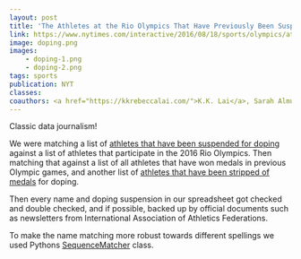 ```yaml
---
layout: post
title: 'The Athletes at the Rio Olympics That Have Previously Been Suspended for Doping'
link: https://www.nytimes.com/interactive/2016/08/18/sports/olympics/athletes-at-the-rio-olympics-who-were-previously-suspended-for-doping-.html
image: doping.png
images:
    - doping-1.png
    - doping-2.png
tags: sports
publication: NYT
classes:
coauthors: <a href="https://kkrebeccalai.com/">K.K. Lai</a>, Sarah Almukhtar, Jasmine C. Lee and Anjali Singhvi
---
```


Classic data journalism!

We were matching a list of [athletes that have been suspended for doping](https://www.dopinglist.com/) against a list of athletes that participate in the 2016 Rio Olympics. Then matching that against a list of all athletes that have won medals in previous Olympic games, and another list of [athletes that have been stripped of medals](https://www.nytimes.com/interactive/2016/08/14/sports/olympics-medal-doping.html) for doping.

Then every name and doping suspension in our spreadsheet got checked and double checked, and if possible, backed up by official documents such as newsletters from International Association of Athletics Federations.

To make the name matching more robust towards different spellings we used Pythons [SequenceMatcher](https://docs.python.org/2/library/difflib.html#difflib.SequenceMatcher) class.
